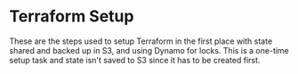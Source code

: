 # Terraform Setup

These are the steps used to setup Terraform in the first place with state shared and backed up in S3, and using Dynamo for locks. This is a one-time setup task and state isn't saved to S3 since it has to be created first.